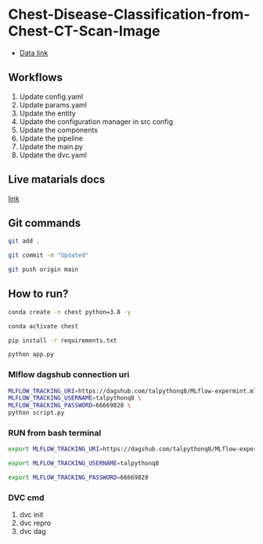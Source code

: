# Chest-Disease-Classification-from-Chest-CT-Scan-Image

 - [Data link](https://drive.google.com/file/d/1z0mreUtRmR-P-magILsDR3T7M6IkGXtY/view?usp=sharing)

## Workflows

1. Update config.yaml
2. Update params.yaml
3. Update the entity
4. Update the configuration manager in src config
5. Update the components
6. Update the pipeline 
7. Update the main.py
8. Update the dvc.yaml 



## Live matarials docs

[link](https://docs.google.com/document/d/1UFiHnyKRqgx8Lodsvdzu58LbVjdWHNf-uab2WmhE0A4/edit?usp=sharing)


## Git commands

```bash
git add .

git commit -m "Updated"

git push origin main
```

## How to run?

```bash
conda create -n chest python=3.8 -y
```

```bash
conda activate chest
```

```bash
pip install -r requirements.txt
```

```bash
python app.py
```

### Mlflow dagshub connection uri

```bash
MLFLOW_TRACKING_URI=https://dagshub.com/talpythonq8/MLflow-expermint.mlflow \
MLFLOW_TRACKING_USERNAME=talpythonq8 \
MLFLOW_TRACKING_PASSWORD=66669828 \
python script.py
```



### RUN from bash terminal

```bash
export MLFLOW_TRACKING_URI=https://dagshub.com/talpythonq8/MLflow-expermint.mlflow

export MLFLOW_TRACKING_USERNAME=talpythonq8 

export MLFLOW_TRACKING_PASSWORD=66669828

```



### DVC cmd

1. dvc init
2. dvc repro
3. dvc dag